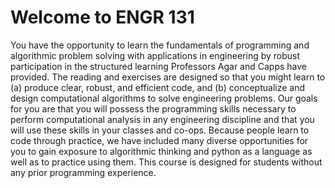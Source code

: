 # Welcome to ENGR 131

You have the opportunity to learn the fundamentals of programming and algorithmic problem solving with applications in engineering by robust participation in the structured learning Professors Agar and Capps have provided. The reading and exercises are designed so that you might learn to (a) produce clear, robust, and efficient code, and (b) conceptualize and design computational algorithms to solve engineering problems. Our goals for you are that you will possess the programming skills necessary to perform computational analysis in any engineering discipline and that you will use these skills in your classes and co-ops. Because people learn to code through practice, we have included many diverse opportunities for you to gain exposure to algorithmic thinking and python as a language as well as to practice using them. This course is designed for students without any prior programming experience.

```{tableofcontents}
```
